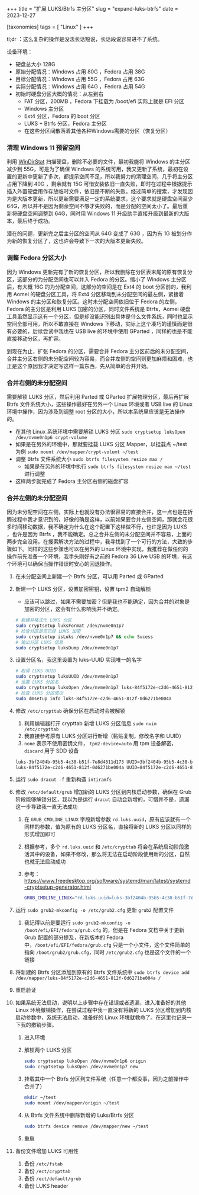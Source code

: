 +++
title = "扩展 LUKS/Btrfs 主分区"
slug = "expand-luks-btrfs"
date = 2023-12-27

[taxonomies]
tags = [ "Linux" ]
+++

tl;dr ：这么复杂的操作是没法长话短说，长话段说容易进不了系统。

设备环境：

- 硬盘总大小 128G
- 原始分配情况：Windows 占用 80G ，Fedora 占用 38G
- 目标分配情况：Windows 占用 55G ，Fedora 占用 63G
- 实际分配情况：Windows 占用 64G ，Fedora 占用 54G
- 初始时硬盘分区大概的情况：从左到右
    - FAT 分区，200MB ，Fedora 下挂载为 /boot/efi 实际上就是 EFI 分区
    - Windows 主分区
    - Ext4 分区，Fedora 的 boot 分区
    - LUKS + Btrfs 分区，Fedora 主分区
    - 在这些分区间散落着其他各种Windows需要的分区（恢复分区）

### 清理 Windows 11 预留空间

利用 [WinDirStat](https://windirstat.net/) 扫描硬盘，删除不必要的文件，最初我能将 Windows 的主分区减少到 55G，可是为了确保 Windows 的系统可用，我又更新了系统，最初在设置的更新中更新了多次，都提示空间不足，所以我努力的清理空间，几乎将主分区占用下降到 40G ，剩余就有 15G 可惜安装依旧一直失败，即时在过程中根据提示插入外置硬盘用作存放临时文件，依旧是不断的失败。经过简单的搜索，才发现因为是大版本更新，所以更新需要满足一定的系统要求，这个要求就是硬盘空间至少 64G，所以并不是因为剩余空间不够才失败的，而是分配的空间太小了。最后重新将硬盘空间调整到 64G，同时用 Windows 11 升级助手直接升级到最新的大版本，最后终于成功。

潜在的问题，更新完之后主分区的空间从 64G 变成了 63G ，因为有 1G 被划分作为新的恢复分区了，这也许会导致下一次的大版本更新失败。

### 调整 Fedora 分区大小

因为 Windows 更新完有了新的恢复分区，所以我删除在分区表末尾的原有恢复分区，这部分的为分配空间也可以并入 Fedora 的分区。缩小了 Windows 主分区后，有大概 16G 的为分配空间，这部分的空间是在 Ext4 的 boot 分区前的，我利用 Aomei 的硬盘分区工具，将 Ext4 分区移动到未分配空间的最左侧，紧接着 Windows 的主分区和恢复分区。这时未分配空间依旧位于 Fedora 的左侧，Fedora 的主分区是利用 LUKS 加密的分区，同时文件系统是 Btrfs，Aomei 硬盘工具虽然显示这有一个分区，但是却没能识别出具体是什么文件系统，同时也显示空间全部可用，所以不敢直接在 Windows 下移动，实际上这个凑巧的谨慎而是很有必要的，后续尝试中我也在 USB live 的环境中使用 GParted ，同样的也是不能直接移动分区，再扩容。

到现在为止，扩张 Fedora 的分区，需要合并 Fedora 主分区前后的未分配空间，合并主分区右侧的未分配空间较为容易，而合并左侧的空间则更加麻烦和困难，也正是这个原因我才决定写这样一篇东西，先从简单的合并开始。

### 合并右侧的未分配空间

需要解锁 LUKS 分区，然后利用 Parted 或 GParted 扩展物理分区，最后再扩展 Btrfs 文件系统大小，这些操作最好在另外一个 Linux 环境或者 USB live 的 Linux 环境中操作，因为涉及到调整 root 分区的大小，所以本系统里应该是无法操作的。

- 在其他 Linux 系统环境中需要解锁 LUKS 分区 `sudo cryptsetup luksOpen /dev/nvme0n1p6 crypt-volume`
- 如果是在另外的环境中，那就要挂载 LUKS 分区 Mapper，以挂载点 ~/test 为例 `sudo mount /dev/mapper/crypt-volumt ~/test`
- 调整 Btrfs 文件系统大小 `sudo btrfs filesystem resize max /`
    - 如果是在另外的环境中执行 `sudo btrfs filesystem resize max ~/test` 进行调整
- 这样两步就完成了 Fedora 主分区右侧的磁盘扩容

### 合并左侧的未分配空间

因为未分配空间在左侧，实际上也就没有办法很容易的直接合并，这一点也是在折腾过程中我才意识到的，好像的确是这样，以前如果要合并左侧空间，那就会花很多时间移动数据，我不确定为什么在这个配置下这样做不行，也许是因为 LUKS ，也许是因为 Btrfs ，我不能确定。总之合并左侧的未分配空间并不容易，上面的两步完全没用。在搜索解决方法的过程中，我寻找到了一个可行的方法，大致的步骤如下。同样的这些步骤也可以在另外的 Linux 环境中实现，我推荐在做任何的操作前先准备一个环境，我手头刚好有之前的 Fedora 36 Live USB 的环境，有这个环境可以确保当操作错误时安心的回退操作。

1. 在未分配空间上新建一个 Btrfs 分区，可以用 Parted 或 GParted
2. 新建一个 LUKS 分区，设置加密密钥，设置 tpm2 自动解锁
    - 应该可以跳过，如果不需要加密？但是我也不能确定，因为合并的对象是加密的分区，这会有什么影响我并不确定。
    
    ```bash
    # 新建并格式化 LUKS 分区
    sudo cryptsetup luksFormat /dev/nvme0n1p7
    # 检查分区是否已经 LUKS 加密
    sudo cryptsetup isLuks /dev/nvme0n1p7 && echo Sucess
    # 输出分区 LUKS 信息
    sudo cryptsetup luksDump /dev/nvme0n1p7
    ```
    
3. 设置分区名，我这里设置为 luks-UUID 实现唯一的名字 
    
    ```bash
    # 取得 LUKS UUID
    sudo cryptsetup luksUUID /dev/nvme0n1p7
    # 设置 LUKS 分区名
    sudo cryptsetup luksOpen /dev/nvme0n1p7 luks-84f5172e-c2d6-4651-812f-0d6271be004a
    # 检查 LUKS 分区情况
    sudo dmsetup info luks-84f5172e-c2d6-4651-812f-0d6271be004a
    ```
    
4. 修改 `/etc/crypttab` 确保分区在启动时会被解锁
    1. 利用编辑器打开 crypttab 新增 LUKS 分区信息 `sudo nvim /etc/crypttab`
    2. 我直接参考原有 LUKS 分区进行新增（黏贴复制，修改名字和 UUID）
    3. `none` 表示不使用密钥文件， `tpm2-device=auto` 用 tpm 设备解密，`discard` 用于 SDD 设备
    
    ```bash
    luks-3bf2404b-95b5-4c38-b51f-7e8d4611d173 UUID=3bf2404b-95b5-4c38-b51f-7e8d4611d173 none tpm2-device=auto,discard
    luks-84f5172e-c2d6-4651-812f-0d6271be004a UUID=84f5172e-c2d6-4651-812f-0d6271be004a none tpm2-device=auto,discard
    ```
    
5. 运行 `sudo dracut -f` 重新构造 `intiramfs`
6. 修改 `/etc/default/grub` 增加新的 LUKS 分区到内核启动参数，确保在 Grub 阶段能够解锁分区，我以为是运行 `dracut` 自动会新增的，可惜并不是，遗漏这一步导致我一直无法成功
    1. 在 `GRUB_CMDLINE_LINUX` 字段新增参数 `rd.luks.uuid`，原有应该就有一个同样的参数，值为原有的 LUKS 分区名，直接将新的 LUKS 分区以同样的形式增加即可
    2. 根据参考，多个 `rd.luks.uuid` 和 `/etc/crypttab` 将会在系统启动阶段激活其中的设备，如果不修改，那么将无法在启动阶段使用新的分区，自然也就无法启动成功
    3. 参考：https://www.freedesktop.org/software/systemd/man/latest/systemd-cryptsetup-generator.html
        
        ```bash
        GRUB_CMDLINE_LINUX="rd.luks.uuid=luks-3bf2404b-95b5-4c38-b51f-7e8d4611d173 rd.luks.uuid=luks-84f5172e-c2d6-4651-812f-0d6271be004a rhgb quiet"
        ```
        
7. 运行 `sudo grub2-mkconfig -o /etc/grub2.cfg` 更新 `grub2` 配置文件
    1. 我记得以前是要运行 `sudo grub2-mkconfig -o /boot/efi/EFI/fedora/grub.cfg` 的，但是在 Fedora 文档中关于更新 Grub 配置的部分提及，在新版本的 Fedora 中，`/boot/efi/EFI/fedora/grub.cfg` 只是一个小文件，这个文件简单的指向 `/boot/grub2/grub.cfg`，同时 `/etc/grub2.cfg` 也是这个文件的一个链接
8. 将新建的 Btrfs 分区添加到原有的 Btrfs 文件系统中 `sudo btrfs device add /dev/mapper/luks-84f5172e-c2d6-4651-812f-0d6271be004a /`
9. 重启验证
10. 如果系统无法启动，说明以上步骤中存在错误或者遗漏，进入准备好的其他 Linux 环境撤销操作，在尝试过程中我一直没有将新的 LUKS 分区增加到内核启动参数中，系统无法启动，准备好的 Linux 环境就救命了。在这里也记录一下我的撤销步骤。
    1. 进入环境
    2. 解锁两个 LUKS 分区
        
        ```bash
        sudo cryptsetup luksOpen /dev/nvme0n1p6 origin
        sudo cryptsetup luksOpen /dev/nvme0n1p7 new
        ```
        
    3. 挂载其中一个 Btrfs 分区到文件系统（任意一个都没事，因为之前操作中合并了）
        
        ```bash
        mkdir ~/test
        sudo mount /dev/mapper/origin ~/test
        ```
        
    4. 从 Btrfs 文件系统中删除新增的 Luks/Btrfs 分区
        
        ```bash
        sudo btrfs device remove /dev/mapper/new ~/test
        ```
        
    5. 重启 
11. 备份文件增加 LUKS 可用性
    1. 备份 `/etc/fstab`
    2. 备份 `/ect/crypttab`
    3. 备份 `/ect/default/grub`
    4. 备份 LUKS header
